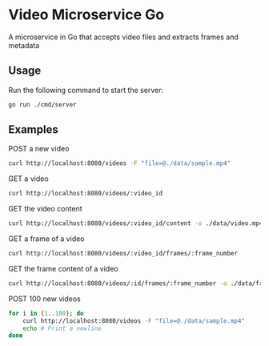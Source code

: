 # Video Microservice Go

A microservice in Go that accepts video files and extracts frames and metadata

## Usage

Run the following command to start the server:

```sh
go run ./cmd/server
```

## Examples

POST a new video

```sh
curl http://localhost:8080/videos -F "file=@./data/sample.mp4"
```

GET a video

```sh
curl http://localhost:8080/videos/:video_id
```

GET the video content

```sh
curl http://localhost:8080/videos/:video_id/content -o ./data/video.mp4
```

GET a frame of a video

```sh
curl http://localhost:8080/videos/:video_id/frames/:frame_number
```

GET the frame content of a video

```sh
curl http://localhost:8080/videos/:id/frames/:frame_number -o ./data/frame.png
```

POST 100 new videos

```sh
for i in {1..100}; do
    curl http://localhost:8080/videos -F "file=@./data/sample.mp4"
    echo # Print a newline
done
```
